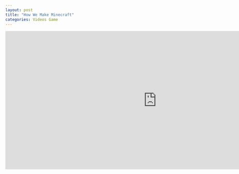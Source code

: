 ```yaml
---
layout: post
title: "How We Make Minecraft"
categories: Videos Game
---
```


<iframe width="945" height="435" src="https://www.youtube.com/embed/videoseries?list=PLZHdY_46KnYtODUzKsnX_KWI4fAdUVdGk" frameborder="0" allow="accelerometer; autoplay; encrypted-media; gyroscope; picture-in-picture" allowfullscreen></iframe>
